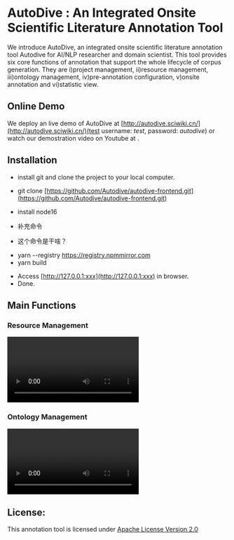 # AutoDive : An Integrated Onsite Scientific Literature Annotation Tool

We introduce AutoDive, an integrated onsite scientific literature annotation tool Autodive for AI/NLP researcher and domain scientist. This tool provides six core functions of annotation that support the whole lifecycle of corpus generation. They are i)project management, ii)resource management, iii)ontology management, iv)pre-annotation configuration, v)onsite annotation and vi)statistic view. 

## Online Demo
We deploy an live demo of AutoDive at [http://autodive.sciwiki.cn/](http://autodive.sciwiki.cn/)(test username:  *test*, password: *autodive*) or watch our demostration video on Youtube at []().

## Installation
* install git and clone the project to your local computer.
-   git clone [https://github.com/Autodive/autodive-frontend.git](https://github.com/Autodive/autodive-frontend.git)
* install node16
-   补充命令
* 这个命令是干啥？
-   yarn --registry https://registry.npmmirror.com
-   yarn build
* Access [http://127.0.0.1:xxx](http://127.0.0.1:xxx) in browser.
* Done.
## Main Functions
### Resource Management
<video src="./resources/resource.mp4"></video>

### Ontology Management
<video src="./resources/onto.mp4"></video>

## License:
This annotation tool is licensed under [Apache License  Version 2.0](https://github.com/Autodive/autodive-frontend/blob/master/LICENSE)
